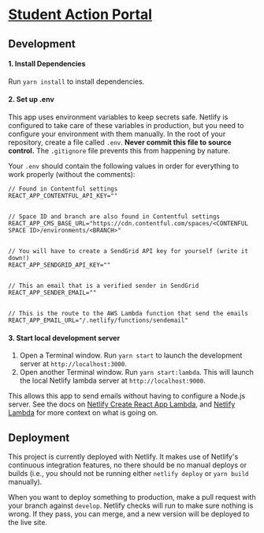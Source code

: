# [Student Action Portal](https://monum-site.netlify.com/)


## Development


#### 1. Install Dependencies
Run `yarn install` to install dependencies.

#### 2. Set up .env
This app uses environment variables to keep secrets safe. Netlify is configured to take care of these variables in production, but you need to configure your environment with them manually. In the root of your repository, create a file called `.env`. **Never commit this file to source control.** The `.gitignore` file prevents this from happening by nature. 

Your `.env` should contain the following values in order for everything to work properly (without the comments):

```
// Found in Contentful settings
REACT_APP_CONTENTFUL_API_KEY="" 


// Space ID and branch are also found in Contentful settings
REACT_APP_CMS_BASE_URL="https://cdn.contentful.com/spaces/<CONTENFUL SPACE ID>/environments/<BRANCH>" 


// You will have to create a SendGrid API key for yourself (write it down!)
REACT_APP_SENDGRID_API_KEY="" 


// This an email that is a verified sender in SendGrid
REACT_APP_SENDER_EMAIL="" 


// This is the route to the AWS Lambda function that send the emails
REACT_APP_EMAIL_URL="/.netlify/functions/sendemail" 
```

#### 3. Start local development server
1. Open a Terminal window. Run `yarn start` to launch the development server at `http://localhost:3000`.
2. Open another Terminal window. Run `yarn start:lambda`. This will launch the local Netlify lambda server at `http://localhost:9000`.

This allows this app to send emails without having to configure a Node.js server. See the docs on [Netlify Create React App Lambda](https://github.com/netlify/create-react-app-lambda), and [Netlify Lambda](https://github.com/netlify/netlify-lambda#netlify-lambda) for more context on what is going on.

## Deployment
This project is currently deployed with Netlify. It makes use of Netlify's continuous integration features, no there should be no manual deploys or builds (i.e., you should not be running either `netlify deploy` or `yarn build` manually).

When you want to deploy something to production, make a pull request with your branch against `develop`. Netlify checks will run to make sure nothing is wrong. If they pass, you can merge, and a new version will be deployed to the live site.